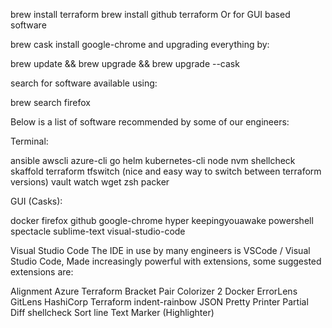 brew install terraform
brew install github terraform
Or for GUI based software

brew cask install google-chrome
and upgrading everything by:

brew update && brew upgrade && brew upgrade --cask


search for software available using:

brew search firefox


Below is a list of software recommended by some of our engineers:

Terminal:

ansible
awscli
azure-cli
go
helm
kubernetes-cli
node
nvm
shellcheck
skaffold
terraform
tfswitch (nice and easy way to switch between terraform versions)
vault
watch
wget
zsh
packer



GUI (Casks):

docker
firefox
github
google-chrome
hyper
keepingyouawake
powershell
spectacle
sublime-text
visual-studio-code



Visual Studio Code
The IDE in use by many engineers is VSCode / Visual Studio Code, Made increasingly powerful with extensions, some suggested extensions are:

Alignment
Azure Terraform
Bracket Pair Colorizer 2
Docker
ErrorLens
GitLens
HashiCorp Terraform
indent-rainbow
JSON Pretty Printer
Partial Diff
shellcheck
Sort line
Text Marker (Highlighter)